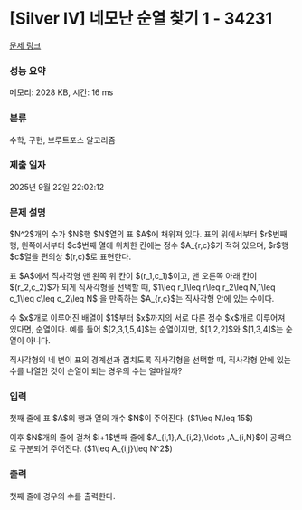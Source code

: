 # [Silver IV] 네모난 순열 찾기 1 - 34231 

[문제 링크](https://www.acmicpc.net/problem/34231) 

### 성능 요약

메모리: 2028 KB, 시간: 16 ms

### 분류

수학, 구현, 브루트포스 알고리즘

### 제출 일자

2025년 9월 22일 22:02:12

### 문제 설명

<p>$N^2$개의 수가 $N$행 $N$열의 표 $A$에 채워져 있다. 표의 위에서부터 $r$번째 행, 왼쪽에서부터 $c$번째 열에 위치한 칸에는 정수 $A_{r,c}$가 적혀 있으며, $r$행 $c$열을 편의상 $(r,c)$로 표현한다.</p>

<p>표 $A$에서 직사각형 맨 왼쪽 위 칸이 $(r_1,c_1)$이고, 맨 오른쪽 아래 칸이 $(r_2,c_2)$가 되게 직사각형을 선택할 때, $1\leq r_1\leq r\leq r_2\leq N,1\leq c_1\leq c\leq c_2\leq N$ 을 만족하는 $A_{r,c}$는 직사각형 안에 있는 수이다.</p>

<p>수 $x$개로 이루어진 배열이 $1$부터 $x$까지의 서로 다른 정수 $x$개로 이루어져 있다면, 순열이다. 예를 들어 $[2,3,1,5,4]$는 순열이지만, $[1,2,2]$와 $[1,3,4]$는 순열이 아니다.</p>

<p>직사각형의 네 변이 표의 경계선과 겹치도록 직사각형을 선택할 때, 직사각형 안에 있는 수를 나열한 것이 순열이 되는 경우의 수는 얼마일까?</p>

### 입력 

 <p>첫째 줄에 표 $A$의 행과 열의 개수 $N$이 주어진다. ($1\leq N\leq 15$)</p>

<p>이후 $N$개의 줄에 걸쳐 $i+1$번째 줄에 $A_{i,1},A_{i,2},\ldots ,A_{i,N}$이 공백으로 구분되어 주어진다. ($1\leq A_{i,j}\leq N^2$)</p>

### 출력 

 <p>첫째 줄에 경우의 수를 출력한다.</p>

